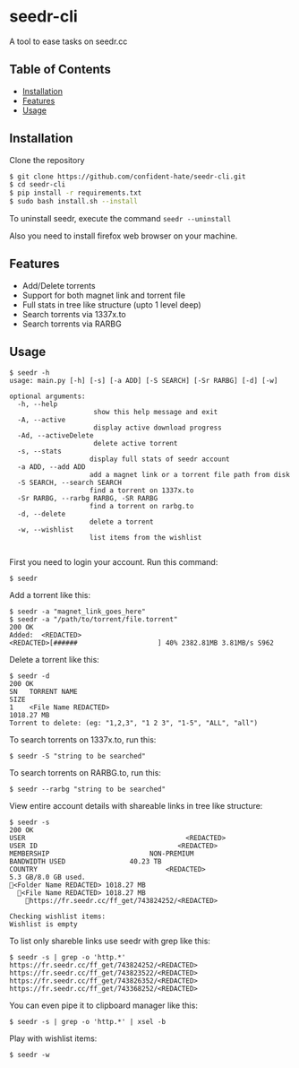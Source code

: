 # seedr-cli 
A tool to ease tasks on seedr.cc
## Table of Contents
  * [Installation](#installation)
  * [Features](#features)
  * [Usage](#usage)


## Installation
Clone the repository
```bash
$ git clone https://github.com/confident-hate/seedr-cli.git
$ cd seedr-cli
$ pip install -r requirements.txt
$ sudo bash install.sh --install
```
To uninstall seedr, execute the command `seedr --uninstall`

Also you need to install firefox web browser on your machine.

## Features
  * Add/Delete torrents 
  * Support for both magnet link and torrent file
  * Full stats in tree like structure (upto 1 level deep)
  * Search torrents via 1337x.to
  * Search torrents via RARBG
  
## Usage

```
$ seedr -h
usage: main.py [-h] [-s] [-a ADD] [-S SEARCH] [-Sr RARBG] [-d] [-w]

optional arguments:
  -h, --help  
                     show this help message and exit
  -A, --active
                     display active download progress
  -Ad, --activeDelete
                     delete active torrent
  -s, --stats                                           
                    display full stats of seedr account
  -a ADD, --add ADD                            
                    add a magnet link or a torrent file path from disk
  -S SEARCH, --search SEARCH          
                    find a torrent on 1337x.to
  -Sr RARBG, --rarbg RARBG, -SR RARBG
                    find a torrent on rarbg.to
  -d, --delete 
                    delete a torrent
  -w, --wishlist
                    list items from the wishlist
  
 ```
 First you need to login your account. Run this command:
 ```
 $ seedr
 ```
 
Add a torrent like this:
 ```
 $ seedr -a "magnet_link_goes_here"
 $ seedr -a "/path/to/torrent/file.torrent"
 200 OK
 Added:  <REDACTED>
 <REDACTED>[######                    ] 40% 2382.81MB 3.81MB/s S962
 ```
 
Delete a torrent like this:
 ```
 $ seedr -d
 200 OK
SN   TORRENT NAME                                                                         SIZE    
1    <File Name REDACTED>                                                              1018.27 MB 
Torrent to delete: (eg: "1,2,3", "1 2 3", "1-5", "ALL", "all")
 ```

To search torrents on 1337x.to, run this:
```
$ seedr -S "string to be searched"
```

To search torrents on RARBG.to, run this:
```
$ seedr --rarbg "string to be searched"
```

View entire account details with shareable links in tree like structure:
```
$ seedr -s
200 OK
USER                                        <REDACTED>
USER ID                                   <REDACTED>
MEMBERSHIP                         NON-PREMIUM
BANDWIDTH USED                40.23 TB
COUNTRY                                <REDACTED>
5.3 GB/8.0 GB used.
📁<Folder Name REDACTED> 1018.27 MB
  📓<File Name REDACTED> 1018.27 MB
    🔗https://fr.seedr.cc/ff_get/743824252/<REDACTED>

Checking wishlist items: 
Wishlist is empty
```

To list only shareble links use seedr with grep like this:
```
$ seedr -s | grep -o 'http.*'
https://fr.seedr.cc/ff_get/743824252/<REDACTED>
https://fr.seedr.cc/ff_get/743823522/<REDACTED>
https://fr.seedr.cc/ff_get/743826352/<REDACTED>
https://fr.seedr.cc/ff_get/743368252/<REDACTED>
```
You can even pipe it to clipboard manager like this:
```
$ seedr -s | grep -o 'http.*' | xsel -b
```

Play with wishlist items:
```
$ seedr -w
```
